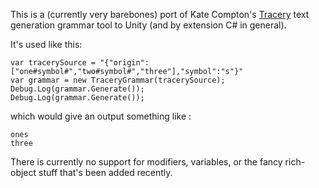 
This is a (currently very barebones) port of Kate Compton's [Tracery](https://tracery.io "Tracery") text generation grammar tool to Unity (and by extension C# in general).

It's used like this:
	
    var tracerySource = "{"origin":["one#symbol#","two#symbol#","three"],"symbol":"s"}"
    var grammar = new TraceryGrammar(tracerySource);
    Debug.Log(grammar.Generate());
    Debug.Log(grammar.Generate());

which would give an output something like :

    ones
    three

There is currently no support for modifiers, variables, or the fancy rich-object stuff that's been added recently.



